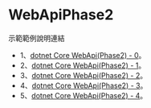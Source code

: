 # WebApiPhase2

示範範例說明連結
* 1、[dotnet Core WebApi(Phase2) - 0](https://sunnyday0932.github.io/2020/dotnet-core-webapiphase2-0/)。
* 2、[dotnet Core WebApi(Phase2) - 1](https://sunnyday0932.github.io/2020/dotnet-core-webapiphase2-1/)。
* 3、[dotnet Core WebApi(Phase2) - 2](https://sunnyday0932.github.io/2020/dotnet-core-webapiphase2-2/)。
* 4、[dotnet Core WebApi(Phase2) - 3](https://sunnyday0932.github.io/2020/dotnet-core-webapiphase2-3/)。
* 5、[dotnet Core WebApi(Phase2) - 4](https://sunnyday0932.github.io/2020/dotnet-core-webapiphase2-4/)。
